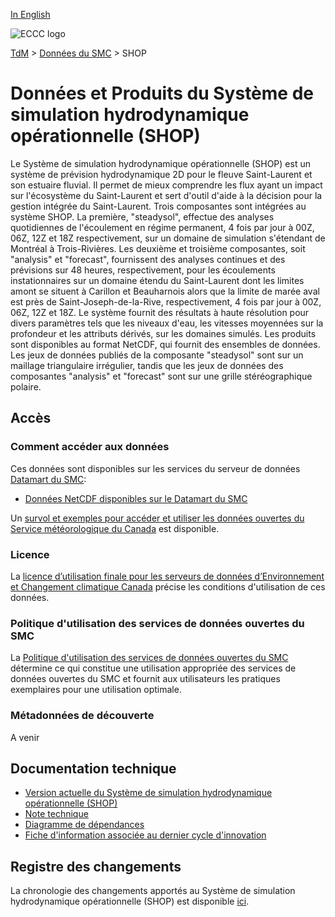 [In English](readme_ohps_en.md)

![ECCC logo](../../img_eccc-logo.png)

[TdM](../../readme_fr.md) > [Données du SMC](../readme_fr.md) > SHOP

# Données et Produits du Système de simulation hydrodynamique opérationnelle (SHOP)

Le Système de simulation hydrodynamique opérationnelle (SHOP) est un système de prévision hydrodynamique 2D pour le fleuve Saint-Laurent et son estuaire fluvial. Il permet de mieux comprendre les flux ayant un impact sur l'écosystème du Saint-Laurent et sert d'outil d'aide à la décision pour la gestion intégrée du Saint-Laurent. Trois composantes sont intégrées au système SHOP. La première, "steadysol", effectue des analyses quotidiennes de l'écoulement en régime permanent, 4 fois par jour à 00Z, 06Z, 12Z et 18Z respectivement, sur un domaine de simulation s'étendant de Montréal à Trois-Rivières. Les deuxième et troisième composantes, soit "analysis" et "forecast", fournissent des analyses continues et des prévisions sur 48 heures, respectivement, pour les écoulements instationnaires sur un domaine étendu du Saint-Laurent dont les limites amont se situent à Carillon et Beauharnois alors que la limite de marée aval est près de Saint-Joseph-de-la-Rive, respectivement, 4 fois par jour à 00Z, 06Z, 12Z et 18Z. Le système fournit des résultats à haute résolution pour divers paramètres tels que les niveaux d'eau, les vitesses moyennées sur la profondeur et les attributs dérivés, sur les domaines simulés. Les produits sont disponibles au format NetCDF, qui fournit des ensembles de données. Les jeux de données publiés de la composante "steadysol" sont sur un maillage triangulaire irrégulier, tandis que les jeux de données des composantes  "analysis" et "forecast" sont sur une grille stéréographique polaire.

## Accès

### Comment accéder aux données

Ces données sont disponibles sur les services du serveur de données [Datamart du SMC](../../msc-datamart/readme_fr.md):

* [Données NetCDF disponibles sur le Datamart du SMC](readme_ohps-datamart_fr.md) 

Un [survol et exemples pour accéder et utiliser les données ouvertes du Service météorologique du Canada](../../usage/readme_fr.md) est disponible.

### Licence

La [licence d’utilisation finale pour les serveurs de données d’Environnement et Changement climatique Canada](../../licence/readme_fr.md) précise les conditions d'utilisation de ces données.

### Politique d'utilisation des services de données ouvertes du SMC

La [Politique d'utilisation des services de données ouvertes du SMC](../../usage-policy/readme_fr.md) détermine ce qui constitue une utilisation appropriée des services de données ouvertes du SMC et fournit aux utilisateurs les pratiques exemplaires pour une utilisation optimale.

### Métadonnées de découverte

A venir

## Documentation technique

* [Version actuelle du Système de simulation hydrodynamique opérationnelle (SHOP)](http://collaboration.cmc.ec.gc.ca/cmc/CMOI/product_guide/docs/tech_specifications/tech_specifications_SHOP_f.pdf)
* [Note technique](http://collaboration.cmc.ec.gc.ca/cmc/CMOI/product_guide/docs/tech_notes/technote_shop_f.pdf)
* [Diagramme de dépendances](https://collaboration.cmc.ec.gc.ca/cmc/cmos/public_doc/msc-data/nwep-dependency-diagrams/system_NSRPS-OHPS_fr.svg)
* [Fiche d'information associée au dernier cycle d'innovation](https://collaboration.cmc.ec.gc.ca/cmc/cmoi/product_guide/docs/fact_sheets/factsheet_shop_f.pdf)

## Registre des changements 

La chronologie des changements apportés au Système de simulation hydrodynamique opérationnelle (SHOP) est disponible [ici](changelog_ohps_fr.md).

